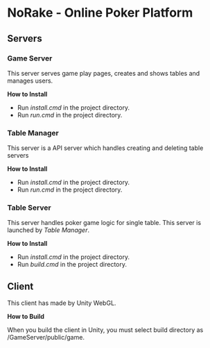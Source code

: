 # NoRake - Online Poker Platform

## Servers

### Game Server

This server serves game play pages, creates and shows tables and manages users.

**How to Install**

- Run *install.cmd* in the project directory.
- Run *run.cmd* in the project directory.

### Table Manager

This server is a API server which handles creating and deleting table servers

**How to Install**

- Run *install.cmd* in the project directory.
- Run *run.cmd* in the project directory.

### Table Server

This server handles poker game logic for single table. This server is launched by *Table Manager*.

**How to Install**

- Run *install.cmd* in the project directory.
- Run *build.cmd* in the project directory.

## Client

This client has made by Unity WebGL.

**How to Build**

When you build the client in Unity, you must select build directory as /GameServer/public/game.
